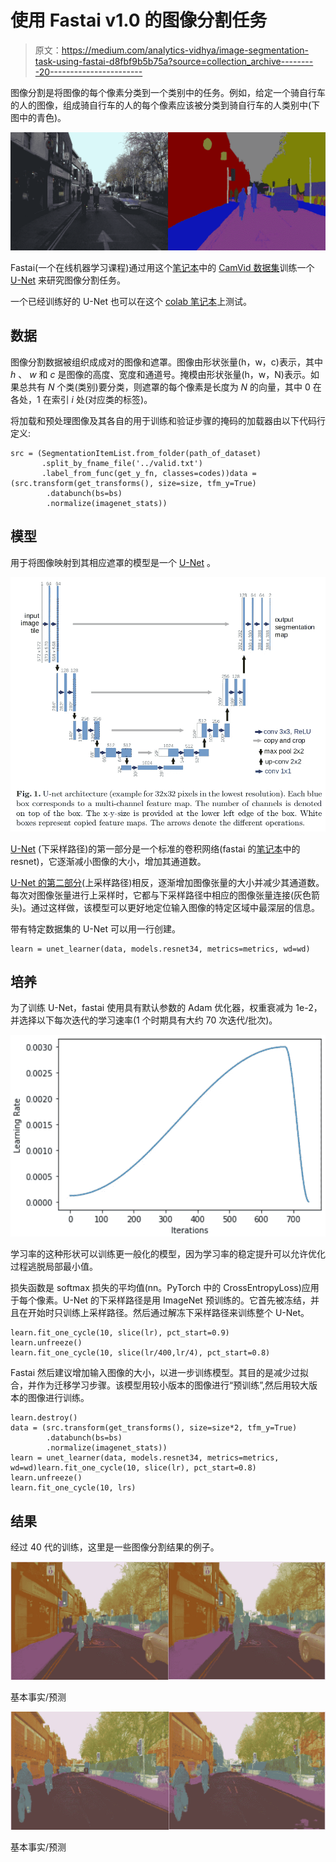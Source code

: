 # 使用 Fastai v1.0 的图像分割任务

> 原文：<https://medium.com/analytics-vidhya/image-segmentation-task-using-fastai-d8fbf9b5b75a?source=collection_archive---------20----------------------->

图像分割是将图像的每个像素分类到一个类别中的任务。例如，给定一个骑自行车的人的图像，组成骑自行车的人的每个像素应该被分类到骑自行车的人类别中(下图中的青色)。

![](img/54e3e46ff7c3a4060684f8ef33d3f6b9.png)

Fastai(一个在线机器学习课程)通过用这个[笔记本](https://github.com/fastai/course-v3/blob/master/nbs/dl1/lesson3-camvid.ipynb)中的 [CamVid 数据集](http://mi.eng.cam.ac.uk/research/projects/VideoRec/CamVid/)训练一个 [U-Net](https://arxiv.org/abs/1505.04597) 来研究图像分割任务。

一个已经训练好的 U-Net 也可以在这个 [colab 笔记本](https://colab.research.google.com/gist/feiwu77777/5c87836e5f319f71a3150018c042fdf8/image_segmentation.ipynb#scrollTo=J_xaleEeS-6f)上测试。

## 数据

图像分割数据被组织成成对的图像和遮罩。图像由形状张量(h，w，c)表示，其中 *h* 、 *w* 和 *c* 是图像的高度、宽度和通道号。掩模由形状张量(h，w，N)表示。如果总共有 *N* 个类(类别)要分类，则遮罩的每个像素是长度为 *N* 的向量，其中 0 在各处，1 在索引 *i* 处(对应类的标签)。

将加载和预处理图像及其各自的用于训练和验证步骤的掩码的加载器由以下代码行定义:

```
src = (SegmentationItemList.from_folder(path_of_dataset)
       .split_by_fname_file('../valid.txt')
       .label_from_func(get_y_fn, classes=codes))data = (src.transform(get_transforms(), size=size, tfm_y=True)
        .databunch(bs=bs)
        .normalize(imagenet_stats))
```

## 模型

用于将图像映射到其相应遮罩的模型是一个 [U-Net](https://arxiv.org/abs/1505.04597) 。

![](img/6b2dffc03519c01466bf05dfafab842d.png)

[U-Net](https://arxiv.org/abs/1505.04597) (下采样路径)的第一部分是一个标准的卷积网络(fastai 的[笔记本](https://github.com/fastai/course-v3/blob/master/nbs/dl1/lesson3-camvid.ipynb)中的 resnet)，它逐渐减小图像的大小，增加其通道数。

[U-Net 的第二部分](https://arxiv.org/abs/1505.04597)(上采样路径)相反，逐渐增加图像张量的大小并减少其通道数。每次对图像张量进行上采样时，它都与下采样路径中相应的图像张量连接(灰色箭头)。通过这样做，该模型可以更好地定位输入图像的特定区域中最深层的信息。

带有特定数据集的 U-Net 可以用一行创建。

```
learn = unet_learner(data, models.resnet34, metrics=metrics, wd=wd)
```

## 培养

为了训练 U-Net，fastai 使用具有默认参数的 Adam 优化器，权重衰减为 1e-2，并选择以下每次迭代的学习速率(1 个时期具有大约 70 次迭代/批次)。

![](img/5def46adbfddc363e4b81cfc755d7ab2.png)

学习率的这种形状可以训练更一般化的模型，因为学习率的稳定提升可以允许优化过程逃脱局部最小值。

损失函数是 softmax 损失的平均值(nn。PyTorch 中的 CrossEntropyLoss)应用于每个像素。U-Net 的下采样路径是用 ImageNet 预训练的。它首先被冻结，并且在开始时只训练上采样路径。然后通过解冻下采样路径来训练整个 U-Net。

```
learn.fit_one_cycle(10, slice(lr), pct_start=0.9)
learn.unfreeze()
learn.fit_one_cycle(10, slice(lr/400,lr/4), pct_start=0.8)
```

Fastai 然后建议增加输入图像的大小，以进一步训练模型。其目的是减少过拟合，并作为迁移学习步骤。该模型用较小版本的图像进行“预训练”,然后用较大版本的图像进行训练。

```
learn.destroy()
data = (src.transform(get_transforms(), size=size*2, tfm_y=True)
        .databunch(bs=bs)
        .normalize(imagenet_stats))
learn = unet_learner(data, models.resnet34, metrics=metrics, wd=wd)learn.fit_one_cycle(10, slice(lr), pct_start=0.8)
learn.unfreeze()
learn.fit_one_cycle(10, lrs)
```

## 结果

经过 40 代的训练，这里是一些图像分割结果的例子。

![](img/d8cbea6aa8aca2c91e882ce911d7533a.png)

基本事实/预测

![](img/47316b5acd4d472192162e0e3a219c8d.png)

基本事实/预测
